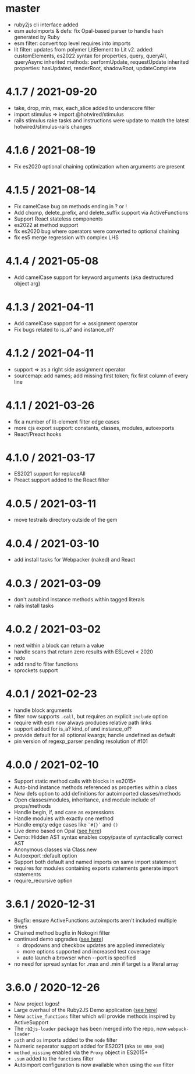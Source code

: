 # master 

* ruby2js cli interface added
* esm autoimports & defs: fix Opal-based parser to handle hash generated by Ruby
* esm filter: convert top level requires into imports
* lit filter: updates from polymer LitElement to Lit v2.
  added: customElements, es2022 syntax for properties,
  query, queryAll, queryAsync
  inherited methods: performUpdate, requestUpdate
  inherited properties: hasUpdated, renderRoot, shadowRoot, updateComplete

# 4.1.7 / 2021-09-20

* take, drop, min, max, each_slice added to underscore filter
* import stimulus => import @hotwired/stimulus
* rails stimulus rake tasks and instructions were update to match
  the latest hotwired/stimulus-rails changes

# 4.1.6 / 2021-08-19

* Fix es2020 optional chaining optimization when arguments are present

# 4.1.5 / 2021-08-14

* Fix camelCase bug on methods ending in ? or !
* Add chomp, delete_prefix, and delete_suffix support via ActiveFunctions
* Support React stateless components
* es2022 at method support
* fix es2020 bug where operators were converted to optional chaining
* fix es5 merge regression with complex LHS

# 4.1.4 / 2021-05-08

* Add camelCase support for keyword arguments (aka destructured object arg)

# 4.1.3 / 2021-04-11

* Add camelCase support for => assignment operator
* Fix bugs related to is_a? and instance_of?

# 4.1.2 / 2021-04-11

* support => as a right side assignment operator
* sourcemap: add names; add missing first token; 
   fix first column of every line

# 4.1.1 / 2021-03-26

* fix a number of lit-element filter edge cases
* more cjs export support: constants, classes, modules, autoexports
* React/Preact hooks

# 4.1.0 / 2021-03-17

* ES2021 support for replaceAll
* Preact support added to the React filter

# 4.0.5 / 2021-03-11

* move testrails directory outside of the gem

# 4.0.4 / 2021-03-10

* add install tasks for Webpacker (naked) and React

# 4.0.3 / 2021-03-09

* don't autobind instance methods within tagged literals
* rails install tasks

# 4.0.2 / 2021-03-02

* next within a block can return a value
* handle scans that return zero results with ESLevel < 2020
* redo
* add rand to filter functions
* sprockets support

# 4.0.1 / 2021-02-23

* handle block arguments
* filter now supports `.call`, but requires an explicit `include` option
* require with esm now always produces relative path links
* support added for is_a? kind_of and instance_of?
* provide default for all optional kwargs; handle undefined as default
* pin version of regexp_parser pending resolution of #101

# 4.0.0 / 2021-02-10

* Support static method calls with blocks in es2015+
* Auto-bind instance methods referenced as properties within a class
* New defs option to add definitions for autoimported classes/methods
* Open classes/modules, inheritance, and module include of props/methods
* Handle begin, if, and case as expressions
* Handle modules with exactly one method
* Handle empty edge cases like `` `#{}` `` and `()`
* Live demo based on Opal ([see here](https://ruby2js.com/demo))
* Demo: Hidden AST syntax enables copy/paste of syntactically correct AST
* Anonymous classes via Class.new
* Autoexport :default option
* Support both default and named imports on same import statement
* requires for modules containing exports statements generate import statements
* require_recursive option

# 3.6.1 / 2020-12-31

* Bugfix: ensure ActiveFunctions autoimports aren't included multiple times
* Chained method bugfix in Nokogiri filter
* continued demo upgrades ([see here](https://intertwingly.net/projects/ruby2js))
    * dropdowns and checkbox updates are applied immediately
    * more options supported and increased test coverage
    * auto launch a browser when --port is specified
* no need for spread syntax for .max and .min if target is a literal array

# 3.6.0 / 2020-12-26

* New project logos!
* Large overhaul of the Ruby2JS Demo application ([see here](https://intertwingly.net/projects/ruby2js))
* New `active_functions` filter which will provide methods inspired by ActiveSupport
* The `rb2js-loader` package has been merged into the repo, now `webpack-loader`
* `path` and `os` imports added to the `node` filter
* Numeric separator support added for ES2021 (aka `10_000_000`)
* `method_missing` enabled via the `Proxy` object in ES2015+
* `.sum` added to the `functions` filter
* Autoimport configuration is now available when using the `esm` filter
